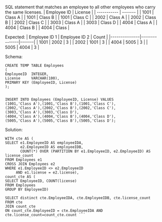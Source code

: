 SQL statement that matches an employee to all other employees who carry the same licenses.
| Employee ID | License |
| ----------- | ------- |
| 1001 | Class A |
| 1001 | Class B |
| 1001 | Class C |
| 2002 | Class A |
| 2002 | Class B |
| 2002 | Class C |
| 3003 | Class A |
| 3003 | Class D |
| 4004 | Class A |
| 4004 | Class B |
| 4004 | Class |

Expected:
| Employee ID 1 | Employee ID 2 | Count |
|---------------|---------------|-------|
| 1001 | 2002 | 3 |
| 2002 | 1001 | 3 |
| 4004 | 5005 | 3 |
| 5005 | 4004 | 3 |

Schema:

```DROP TABLE IF EXISTS Employees;
CREATE TEMP TABLE Employees
(
EmployeeID  INTEGER,
License     VARCHAR(100),
PRIMARY KEY (EmployeeID, License)
);


INSERT INTO Employees (EmployeeID, License) VALUES
(1001,'Class A'),(1001,'Class B'),(1001,'Class C'),
(2002,'Class A'),(2002,'Class B'),(2002,'Class C'),
(3003,'Class A'),(3003,'Class D'),
(4004,'Class A'),(4004,'Class B'),(4004,'Class D'),
(5005,'Class A'),(5005,'Class B'),(5005,'Class D');
```

Solution:

````
WITH cte AS (
SELECT e1.EmployeeID AS employeeIDA,
	   e2.EmployeeID AS employeeIDB,
	   COUNT(*) OVER (PARTITION BY e1.EmployeeID, e2.EmployeeID) AS license_count
FROM Employees e1
CROSS JOIN Employees e2
WHERE e1.EmployeeID <> e2.EmployeeID
	 AND e1.license = e2.license),
count_cte AS (
SELECT EmployeeID, COUNT(license)
FROM Employees
GROUP BY EmployeeID)

SELECT distinct cte.EmployeeIDA, cte.EmployeeIDB, cte.license_count
FROM cte
JOIN count_cte
ON count_cte.EmployeeID = cte.EmployeeIDA AND cte.license_count=count_cte.count ```
````
